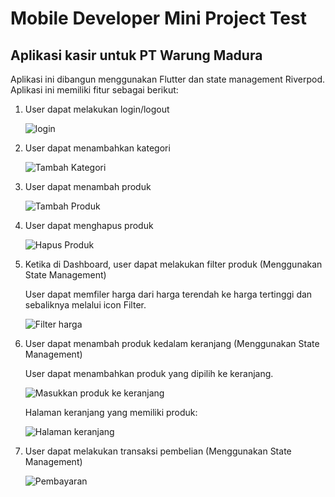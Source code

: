 # Mobile Developer Mini Project Test


## Aplikasi kasir untuk PT Warung Madura

Aplikasi ini dibangun menggunakan Flutter dan state management Riverpod. Aplikasi ini memiliki fitur sebagai berikut:

1. User dapat melakukan login/logout
   
    ![login](/screenshoots/login.png)


2. User dapat menambahkan kategori
   
    ![Tambah Kategori](/screenshoots/tambah_kategori.png)

3. User dapat menambah produk

    ![Tambah Produk](/screenshoots/tambah_produk.png.png)

4. User dapat menghapus produk

    ![Hapus Produk](/screenshoots/tombol_hapus_produk.png)

5. Ketika di Dashboard, user dapat melakukan filter produk (Menggunakan State Management)

    User dapat memfiler harga dari harga terendah ke harga tertinggi dan sebaliknya melalui icon Filter.

    ![Filter harga](/screenshoots/filer_harga.png)

6. User dapat menambah produk kedalam keranjang (Menggunakan State Management)

    User dapat menambahkan produk yang dipilih ke keranjang.

    ![Masukkan produk ke keranjang](/screenshoots/memasukkan_produk.png)

    Halaman keranjang yang memiliki produk:

    ![Halaman keranjang](/screenshoots/halaman_keranjang.png)

7. User dapat melakukan transaksi pembelian (Menggunakan State Management)

    ![Pembayaran](/screenshoots/pembayaran.png)
